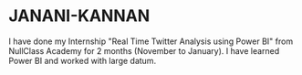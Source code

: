 # JANANI-KANNAN
I have done my Internship "Real Time Twitter Analysis using Power BI" from NullClass Academy for 2 months (November to January). I have learned Power BI and worked with large datum. 
